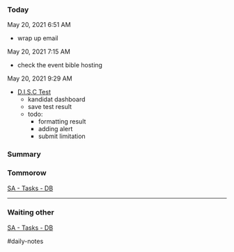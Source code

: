 ### Today

May 20, 2021 6:51 AM

-   wrap up email

May 20, 2021 7:15 AM

-   check the event bible hosting

May 20, 2021 9:29 AM

-   [D.I.S.C Test](https://www.notion.so/D-I-S-C-Test-b88e5b5a44ab4dbf8c65416e484463d6)
    -   kandidat dashboard
    -   save test result
    -   todo:
        -   formatting result
        -   adding alert
        -   submit limitation

### Summary

### Tommorow

[SA - Tasks - DB](https://www.notion.so/1de2c2e99c3547e0a95664768db2e738)

---

### Waiting other

[SA - Tasks - DB](https://www.notion.so/6f2b37ac5817446885dc4c19c13b30d5)

#daily-notes